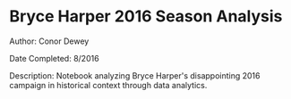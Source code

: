 # Bryce Harper 2016 Season Analysis

Author: Conor Dewey

Date Completed: 8/2016

Description: Notebook analyzing Bryce Harper's disappointing 2016 campaign in historical context through data analytics.
